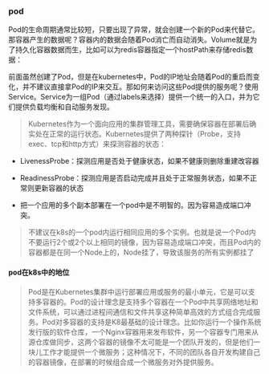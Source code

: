 ### pod

Pod的生命周期通常比较短，只要出现了异常，就会创建一个新的Pod来代替它。那容器产生的数据呢？容器内的数据会随着Pod消亡而自动消失。Volume就是为了持久化容器数据而生，比如可以为redis容器指定一个hostPath来存储redis数据：

前面虽然创建了Pod，但是在kubernetes中，Pod的IP地址会随着Pod的重启而变化，并不建议直接拿Pod的IP来交互。那如何来访问这些Pod提供的服务呢？使用Service。Service为一组Pod（通过labels来选择）提供一个统一的入口，并为它们提供负载均衡和自动服务发现。


> Kubernetes作为一个面向应用的集群管理工具，需要确保容器在部署后确实处在正常的运行状态。Kubernetes提供了两种探针（Probe，支持exec、tcp和http方式）来探测容器的状态：

* LivenessProbe：探测应用是否处于健康状态，如果不健康则删除重建改容器
* ReadinessProbe：探测应用是否启动完成并且处于正常服务状态，如果不正常则更新容器的状态

* 把一个应用的多个副本部署在一个pod中是不明智的。因为容易造成端口冲突。
> 不建议在k8s的一个pod内运行相同应用的多个实例。也就是说一个Pod内不要运行2个或2个以上相同的镜像，因为容易造成端口冲突，而且Pod内的容器都是在同一个Node上的，Node挂了，导致该服务的所有实例都挂了


#### pod在k8s中的地位
> Pod是在Kubernetes集群中运行部署应用或服务的最小单元，它是可以支持多容器的。Pod的设计理念是支持多个容器在一个Pod中共享网络地址和文件系统，可以通过进程间通信和文件共享这种简单高效的方式组合完成服务。Pod对多容器的支持是K8最基础的设计理念。比如你运行一个操作系统发行版的软件仓库，一个Nginx容器用来发布软件，另一个容器专门用来从源仓库做同步，这两个容器的镜像不太可能是一个团队开发的，但是他们一块儿工作才能提供一个微服务；这种情况下，不同的团队各自开发构建自己的容器镜像，在部署的时候组合成一个微服务对外提供服务。
